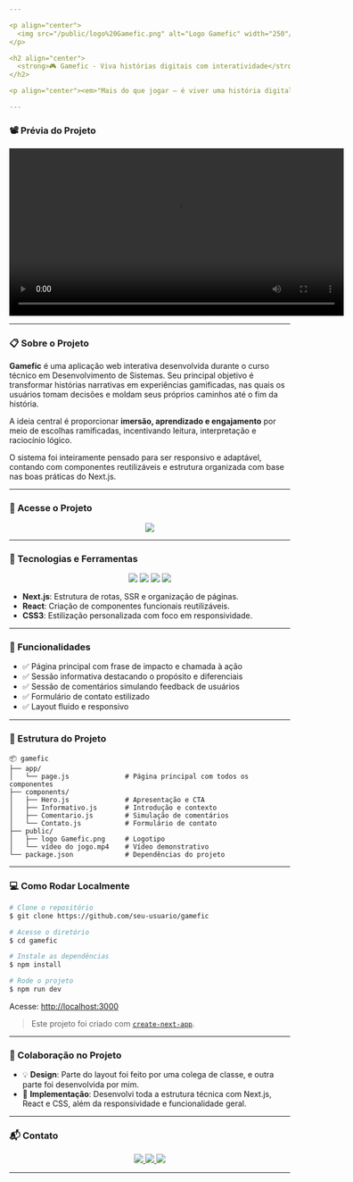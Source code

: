 ```yaml
---

<p align="center">
  <img src="/public/logo%20Gamefic.png" alt="Logo Gamefic" width="250"/>
</p>

<h2 align="center">
  <strong>🎮 Gamefic - Viva histórias digitais com interatividade</strong>
</h2>

<p align="center"><em>"Mais do que jogar — é viver uma história digital!"</em></p>

---
```


### 📽 Prévia do Projeto

<p align="center">
  <video width="600" controls>
    <source src="/public/vídeo do jogo.mp4" type="video/mp4">
    Seu navegador não suporta a reprodução de vídeos.
  </video>
</p>

---

### 📋 Sobre o Projeto

**Gamefic** é uma aplicação web interativa desenvolvida durante o curso técnico em Desenvolvimento de Sistemas. Seu principal objetivo é transformar histórias narrativas em experiências gamificadas, nas quais os usuários tomam decisões e moldam seus próprios caminhos até o fim da história.

A ideia central é proporcionar **imersão, aprendizado e engajamento** por meio de escolhas ramificadas, incentivando leitura, interpretação e raciocínio lógico.

O sistema foi inteiramente pensado para ser responsivo e adaptável, contando com componentes reutilizáveis e estrutura organizada com base nas boas práticas do Next.js.

---

### 🚀 Acesse o Projeto

<p align="center">
  <a href="https://gamefic.vercel.app">
    <img src="https://img.shields.io/badge/🔗 Site%20Oficial-gamefic.vercel.app-1B67A4?style=for-the-badge"/>
  </a>
</p>

---

### 🧰 Tecnologias e Ferramentas

<div align="center">
  <img src="https://img.shields.io/badge/Next.js-000000?style=for-the-badge&logo=next.js&logoColor=white"/>
  <img src="https://img.shields.io/badge/React-20232A?style=for-the-badge&logo=react&logoColor=61DAFB"/>
  <img src="https://img.shields.io/badge/CSS3-1572B6?style=for-the-badge&logo=css3&logoColor=white"/>
  <img src="https://img.shields.io/badge/Responsivo-✔️-1B67A4?style=for-the-badge"/>
</div>

- **Next.js**: Estrutura de rotas, SSR e organização de páginas.
- **React**: Criação de componentes funcionais reutilizáveis.
- **CSS3**: Estilização personalizada com foco em responsividade.

---

### 🧩 Funcionalidades

- ✅ Página principal com frase de impacto e chamada à ação
- ✅ Sessão informativa destacando o propósito e diferenciais
- ✅ Sessão de comentários simulando feedback de usuários
- ✅ Formulário de contato estilizado
- ✅ Layout fluido e responsivo

---

### 📁 Estrutura do Projeto

```
📦 gamefic
├── app/
│   └── page.js              # Página principal com todos os componentes
├── components/
│   ├── Hero.js              # Apresentação e CTA
│   ├── Informativo.js       # Introdução e contexto
│   ├── Comentario.js        # Simulação de comentários
│   └── Contato.js           # Formulário de contato
├── public/
│   ├── logo Gamefic.png     # Logotipo
│   └── vídeo do jogo.mp4    # Vídeo demonstrativo
└── package.json             # Dependências do projeto
```

---

### 💻 Como Rodar Localmente

```bash
# Clone o repositório
$ git clone https://github.com/seu-usuario/gamefic

# Acesse o diretório
$ cd gamefic

# Instale as dependências
$ npm install

# Rode o projeto
$ npm run dev
```

Acesse: [http://localhost:3000](http://localhost:3000)

> Este projeto foi criado com [`create-next-app`](https://github.com/vercel/next.js/tree/canary/packages/create-next-app).

---

### 🤝 Colaboração no Projeto

- 💡 **Design**: Parte do layout foi feito por uma colega de classe, e outra parte foi desenvolvida por mim.
- 🔧 **Implementação**: Desenvolvi toda a estrutura técnica com Next.js, React e CSS, além da responsividade e funcionalidade geral.

---

### 📬 Contato

<p align="center">
  <a href="https://github.com/Ramon-24">
    <img src="https://img.shields.io/badge/GitHub-1B67A4?style=for-the-badge&logo=github&logoColor=white"/>
  </a>
  <a href="https://www.linkedin.com/in/seu-perfil">
    <img src="https://img.shields.io/badge/LinkedIn-0A66C2?style=for-the-badge&logo=linkedin&logoColor=white"/>
  </a>
  <a href="https://seuportfólio.com">
    <img src="https://img.shields.io/badge/Portf%C3%B3lio-1B67A4?style=for-the-badge&logo=google-chrome&logoColor=white"/>
  </a>
</p>

---
